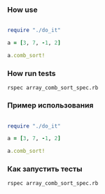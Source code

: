 ### How use

```ruby

require "./do_it"

a = [3, 7, -1, 2]

a.comb_sort!

```

### How run tests

`
rspec array_comb_sort_spec.rb
`

### Пример использования

```ruby

require "./do_it"

a = [3, 7, -1, 2]

a.comb_sort!

```

### Как запустить тесты

`
rspec array_comb_sort_spec.rb
`
